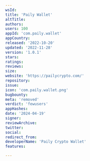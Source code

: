 ```yaml
---
wsId: 
title: 'Paily Wallet'
altTitle: 
authors: 
users: 100
appId: 'com.paily.wallet'
appCountry: 
released: '2022-10-20'
updated: '2022-11-28'
version: '1.0.1'
stars: 
ratings: 
reviews: 
size: 
website: 'https://pailycrypto.com/'
repository: 
issue: 
icon: 'com.paily.wallet.png'
bugbounty: 
meta: 'removed'
verdict: 'fewusers'
appHashes: 
date: '2024-04-19'
signer: 
reviewArchive: 
twitter: 
social: 
redirect_from: 
developerName: 'Paily Crypto Wallet'
features: 

---
```


